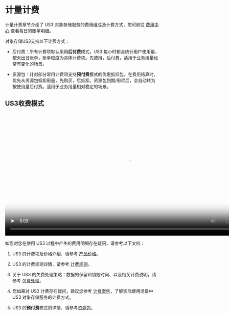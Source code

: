 
# 计量计费

计量计费章节介绍了 US3 对象存储服务的费用组成及计费方式，您可前往 [费用中心](https://accountv2.ucloud.cn/costcenter) 查看每日的账单明细。

对象存储US3支持以下计费方式：

- 后付费：所有计费项默认采用**后付费**模式，US3 每小时都会统计用户使用量，按天出日账单，账单粒度为具体计费项。先使用，后付费，适用于业务用量经常有变化的场景。

- 资源包：针对部分常用计费项支持**预付费**模式的优惠抵扣包。在费用结算时，优先从资源包抵扣用量，先购买，后抵扣。资源包到期/用尽后，会自动转为按使用量后付费。适用于业务用量相对稳定的场景。



## US3收费模式

<video id="video" length=1000 width=800 controls="" preload="none" poster="https://static.ucloud.cn/cf71d9b09af3d70391d79616cf7af607.png">
      <source id="mp4" src="http://caozuozhinan.cn-bj.ufileos.com/周恭元2 US3价格与计费.mp4">
      </video>

如您对您在使用 US3 过程中产生的费用明细存在疑问，请参考以下文档：

1. US3 的计费项及价格介绍，请参考 [产品价格](/ufile/bill/billing)。

2. US3 的计费规则详情，请参考 [计费规则](/ufile/bill/directions)。

3. 关于 US3 的欠费处理策略：数据的保留和销毁时间、以及相关计费说明，请参考 [欠费处理](/ufile/bill/arrears)。

4. 您如果对 US3 计费存在疑问，建议您参考 [计费案例](/ufile/bill/case)，了解实际使用场景中 US3 对象存储服务的计费方式。

5. US3  的**预付费**模式的详情，请参考[资源包](https://docs.ucloud.cn/ufile/bill/resource_plan)。
